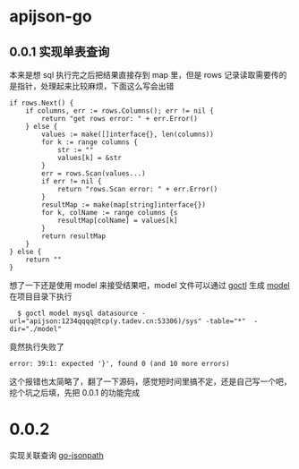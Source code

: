# apijson-go

## 0.0.1 实现单表查询
本来是想 sql 执行完之后把结果直接存到 map 里，但是 rows 记录读取需要传的是指针，处理起来比较麻烦，下面这么写会出错   
```
if rows.Next() {
    if columns, err := rows.Columns(); err != nil {
        return "get rows error: " + err.Error()
    } else {
        values := make([]interface{}, len(columns))
        for k := range columns {
            str := ""
            values[k] = &str
        }
        err = rows.Scan(values...)
        if err != nil {
            return "rows.Scan error: " + err.Error()
        }
        resultMap := make(map[string]interface{})
        for k, colName := range columns {s
            resultMap[colName] = values[k]
        }
        return resultMap
    }
} else {
    return ""
}
```
想了一下还是使用 model 来接受结果吧，model 文件可以通过 [goctl](https://zeromicro.github.io/go-zero/goctl.html) 生成 [model](https://zeromicro.github.io/go-zero/goctl-model.html)   
在项目目录下执行   
```
  $ goctl model mysql datasource -url="apijson:1234qqqq@tcp(y.tadev.cn:53306)/sys" -table="*"  -dir="./model"
```
竟然执行失败了
```
error: 39:1: expected '}', found 0 (and 10 more errors)
```
这个报错也太简略了，翻了一下源码，感觉短时间里搞不定，还是自己写一个吧，挖个坑之后填，先把 0.0.1 的功能完成


# 0.0.2
实现关联查询
[go-jsonpath](https://github.com/yalp/jsonpath/blob/master/jsonpath.go)

## 
